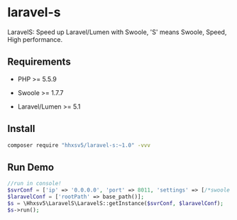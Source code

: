 # laravel-s
LaravelS: Speed up Laravel/Lumen with Swoole, 'S' means Swoole, Speed, High performance.

## Requirements

- PHP >= 5.5.9

- Swoole >= 1.7.7

- Laravel/Lumen >= 5.1

## Install

```Bash
composer require "hhxsv5/laravel-s:~1.0" -vvv
```

## Run Demo

```PHP
//run in console!
$svrConf = ['ip' => '0.0.0.0', 'port' => 8011, 'settings' => [/*swoole settings*/]];
$laravelConf = ['rootPath' => base_path()];
$s = \Hhxsv5\LaravelS\LaravelS::getInstance($svrConf, $laravelConf);
$s->run();
```